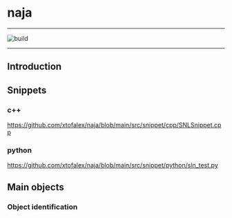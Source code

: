 # naja
***
![build](https://github.com/xtofalex/naja/actions/workflows/build.yml/badge.svg)
***
## Introduction
## Snippets
### c++
https://github.com/xtofalex/naja/blob/main/src/snippet/cpp/SNLSnippet.cpp
### python
https://github.com/xtofalex/naja/blob/main/src/snippet/python/sln_test.py
## Main objects
### Object identification
